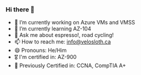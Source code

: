 ### Hi there 👋

- 🔭 I’m currently working on Azure VMs and VMSS
- 🌱 I’m currently learning AZ-104
- 💬 Ask me about espresso!, road cycling!
- 📫 How to reach me: info@velosloth.ca
- 😄 Pronouns: He/Him
- 🎖️ I'm certified in: AZ-900
- 🏅 Previously Certified in: CCNA, CompTIA A+

<!--
**velosloth/velosloth** is a ✨ _special_ ✨ repository because its `README.md` (this file) appears on your GitHub profile.

Here are some ideas to get you started:
- 👯 I’m looking to collaborate on ...
- 🤔 I’m looking for help with ...
- ⚡ Fun fact: ...
-->
